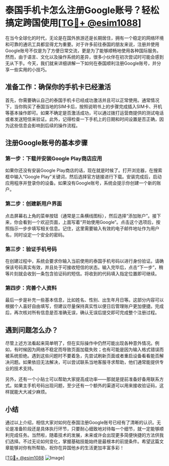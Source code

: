 # 泰国手机卡怎么注册Google账号？轻松搞定跨国使用[[TG💪+ @esim1088](https://t.me/s/esim1088)]

在当今全球化的时代，无论是在国外旅游还是长期居住，拥有一个稳定的网络环境和可靠的通讯工具都显得尤为重要。对于许多前往泰国的朋友来说，注册并使用Google账号不仅是为了方便日常交流，更是为了能够顺畅地使用各种国际服务。然而，由于语言、文化以及操作系统的差异，很多小伙伴在初次尝试时可能会感到无从下手。今天，我们就来详细讲解一下如何在泰国顺利注册Google账号，并分享一些实用的小技巧。

## 准备工作：确保你的手机卡已经激活

首先，你需要确认自己的泰国手机卡已经成功激活并且可以正常使用。通常情况下，当你购买了泰国当地的SIM卡后，按照说明书上的步骤完成插入SIM卡、开机等基本操作即可。如果不确定是否激活成功，可以通过拨打运营商提供的测试电话或者发送短信来验证。此外，记得检查一下手机上的日期和时间设置是否正确，因为这些信息会影响到后续的操作流程。

## 注册Google账号的基本步骤

### 第一步：下载并安装Google Play商店应用

如果你还没有安装Google Play商店的话，现在就是时候了。打开浏览器，在搜索框中输入“Google Play”关键词，然后选择官方链接进行下载。安装完成后，启动应用程序并登录你的设备。如果没有Google账号，系统会提示你创建一个新的账户。

### 第二步：创建新用户界面

点击屏幕右上角的菜单按钮（通常是三条横线图标），然后选择“添加账户”。接下来，你会看到一个欢迎页面，上面写着“开始使用Google”。点击这个选项后，按照指示一步步填写相关信息。记住，这里需要输入有效的电子邮件地址作为用户名，同时设定一个安全的密码。

### 第三步：验证手机号码

在创建过程中，系统会要求你输入当前使用的泰国手机号码以进行身份验证。请确保该号码真实有效，并且处于可接收短信的状态。输入完毕后，点击“下一步”，稍等片刻就会收到一条包含验证码的短信。将收到的代码填入指定位置即可继续。

### 第四步：完善个人资料

最后一步是补充一些基本信息，比如姓名、性别、出生年月日等。这部分内容可以根据个人喜好自由填写，但建议尽量保持真实性以便日后管理账户更加便捷。完成后，再次核对所有信息是否准确无误，确认无误后提交即可完成整个注册过程。

## 遇到问题怎么办？

尽管上述方法看起来简单明了，但在实际操作中仍然可能出现各种意外情况。例如，有时候因为网络不稳定而导致页面加载失败；也有可能是因为输入格式错误而被系统拒绝。遇到这些问题时不要着急，先尝试刷新页面或者重启设备看看能否解决问题。如果依旧无法解决，可以尝试联系当地客服寻求帮助，他们通常能提供专业的技术支持。

另外，还有一个小贴士可以帮助大家提高成功率——那就是提前准备好备用联系方式。如果主手机号码出现问题，至少还有一个额外的渠道可以用来接收验证码，这样就能大大减少麻烦。

## 小结

通过以上介绍，相信大家对如何在泰国注册Google账号已经有了清晰的认识。无论是准备阶段还是具体执行环节，只要耐心细致地对待每一个细节，就一定能够顺利完成任务。当然啦，随着技术的发展，未来或许会出现更多简便快捷的方法供我们选择。不过无论如何变化，掌握基础技能始终是最根本的前提条件。希望这篇文章能够对你有所帮助，祝你在异国他乡的生活更加丰富多彩！

[[TG💪+ @esim1088](https://t.me/s/esim1088) ![Image](https://i.postimg.cc/4NQfJmqS/Snipaste-2025-05-13-00-14-12.png)]